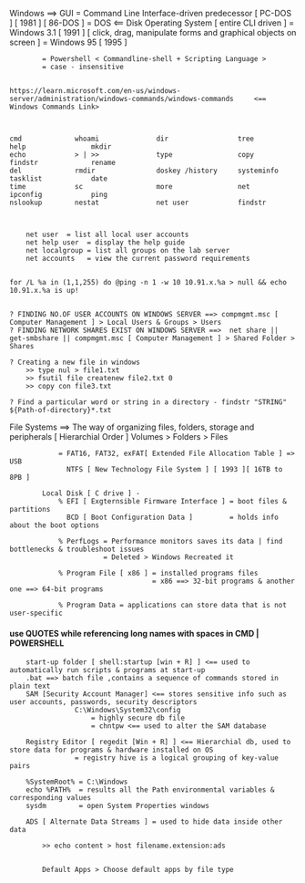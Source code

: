 Windows  ==> GUI 
            = Command Line Interface-driven predecessor [ PC-DOS ] [ 1981 ] [ 86-DOS ]
            = DOS <== Disk Operating System [ entire CLI driven ]
            = Windows 3.1 [ 1991 ] [ click, drag, manipulate forms and graphical objects on screen ]
            = Windows 95 [ 1995 ]

            = Powershell < Commandline-shell + Scripting Language >
            = case - insensitive


    https://learn.microsoft.com/en-us/windows-server/administration/windows-commands/windows-commands     <== Windows Commands Link>
    


    cmd             whoami              dir                 tree                help                mkdir
    echo            > | >>              type                copy                findstr             rename
    del             rmdir               doskey /history     systeminfo          tasklist            date 
    time            sc                  more                net                 ipconfig            ping
    nslookup        nestat              net user            findstr



        net user  = list all local user accounts
        net help user  = display the help guide 
        net localgroup = list all groups on the lab server
        net accounts   = view the current password requirements


    for /L %a in (1,1,255) do @ping -n 1 -w 10 10.91.x.%a > null && echo 10.91.x.%a is up!


    ? FINDING NO.OF USER ACCOUNTS ON WINDOWS SERVER ==> compmgmt.msc [ Computer Management ] > Local Users & Groups > Users
    ? FINDING NETWORK SHARES EXIST ON WINDOWS SERVER ==>  net share || get-smbshare || compmgmt.msc [ Computer Management ] > Shared Folder > Shares
    
    ? Creating a new file in windows 
        >> type nul > file1.txt
        >> fsutil file createnew file2.txt 0
        >> copy con file3.txt

    ? Find a particular word or string in a directory - findstr "STRING" ${Path-of-directory}*.txt


File Systems ==> The way of organizing files, folders, storage and peripherals [ Hierarchial Order ]
                 Volumes > Folders > Files

                = FAT16, FAT32, exFAT[ Extended File Allocation Table ] => USB 
                  NTFS [ New Technology File System ] [ 1993 ][ 16TB to 8PB ]

            Local Disk [ C drive ] -
                % EFI [ Exgternsible Firmware Interface ] = boot files & partitions 
                  BCD [ Boot Configuration Data ]         = holds info about the boot options 
                  
                % PerfLogs = Performance monitors saves its data | find bottlenecks & troubleshoot issues
                           = Deleted > Windows Recreated it

                % Program File [ x86 ] = installed programs files 
                                       = x86 ==> 32-bit programs & another one ==> 64-bit programs

                % Program Data = applications can store data that is not user-specific


#### use QUOTES while referencing long names with spaces in CMD | POWERSHELL

        start-up folder [ shell:startup [win + R] ] <== used to automatically run scripts & programs at start-up
        .bat ==> batch file ,contains a sequence of commands stored in plain text
        SAM [Security Account Manager] <== stores sensitive info such as user accounts, passwords, security descriptors
                    C:\Windows\System32\config
                        = highly secure db file 
                        = chntpw <== used to alter the SAM database

        Registry Editor [ regedit [Win + R] ] <== Hierarchial db, used to store data for programs & hardware installed on OS
                    = registry hive is a logical grouping of key-value pairs

        %SystemRoot% = C:\Windows
        echo %PATH%  = results all the Path environmental variables & corresponding values
        sysdm        = open System Properties windows

        ADS [ Alternate Data Streams ] = used to hide data inside other data

            >> echo content > host filename.extension:ads

        
            Default Apps > Choose default apps by file type 








